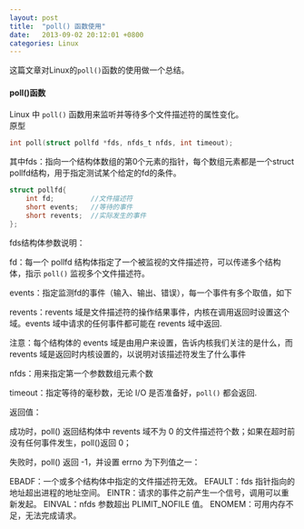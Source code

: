 ```yaml
---
layout: post
title:  "poll() 函数使用"
date:   2013-09-02 20:12:01 +0800
categories: Linux
---
```

这篇文章对Linux的`poll()`函数的使用做一个总结。

#### poll()函数
Linux 中 `poll()` 函数用来监听并等待多个文件描述符的属性变化。<br>
原型
```c
int poll(struct pollfd *fds, nfds_t nfds, int timeout);
```
其中fds：指向一个结构体数组的第0个元素的指针，每个数组元素都是一个struct pollfd结构，用于指定测试某个给定的fd的条件。

```c
struct pollfd{
	int fd;			//文件描述符
	short events;	//等待的事件
	short revents;	//实际发生的事件
};
```
fds结构体参数说明：

fd：每一个 pollfd 结构体指定了一个被监视的文件描述符，可以传递多个结构体，指示 `poll()` 监视多个文件描述符。

events：指定监测fd的事件（输入、输出、错误），每一个事件有多个取值，如下

revents：revents 域是文件描述符的操作结果事件，内核在调用返回时设置这个域。events 域中请求的任何事件都可能在 revents 域中返回.

注意：每个结构体的 events 域是由用户来设置，告诉内核我们关注的是什么，而 revents 域是返回时内核设置的，以说明对该描述符发生了什么事件

nfds：用来指定第一个参数数组元素个数

timeout：指定等待的毫秒数，无论 I/O 是否准备好，`poll()` 都会返回.

返回值：

成功时，poll() 返回结构体中 revents 域不为 0 的文件描述符个数；如果在超时前没有任何事件发生，poll()返回 0；

失败时，poll() 返回 -1，并设置 errno 为下列值之一：

EBADF：一个或多个结构体中指定的文件描述符无效。
EFAULT：fds 指针指向的地址超出进程的地址空间。
EINTR：请求的事件之前产生一个信号，调用可以重新发起。
EINVAL：nfds 参数超出 PLIMIT_NOFILE 值。
ENOMEM：可用内存不足，无法完成请求。<br>

